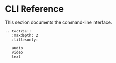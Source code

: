 # CLI Reference

This section documents the command-line interface.

```{eval-rst}
.. toctree::
   :maxdepth: 2
   :titlesonly:
   
   audio
   video
   text
```